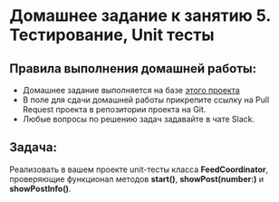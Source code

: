 # Домашнее задание к занятию 5. Тестирование, Unit тесты

## Правила выполнения домашней работы:

* Домашнее задание выполняется на базе [этого проекта](https://github.com/egor-badaev/netology-iosdt1-navigation) 
* В поле для сдачи домашней работы прикрепите ссылку на Pull Request проекта в репозитории проекта на Git.
* Любые вопросы по решению задач задавайте в чате Slack.

## Задача:
Реализовать в вашем проекте unit-тесты класса **FeedCoordinator**, проверяющие функционал методов **start()**, **showPost(number:)** и **showPostInfo()**.

